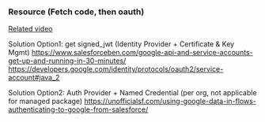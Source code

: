 ### Resource (Fetch code, then oauth)
[Related video](https://www.salesforce.com/video/1758915/)

Solution Option1: get signed_jwt (Identity Provider + Certificate & Key Mgmt)
https://www.salesforceben.com/google-api-and-service-accounts-get-up-and-running-in-30-minutes/
https://developers.google.com/identity/protocols/oauth2/service-account#java_2

Solution Option2: Auth Provider + Named Credential (per org, not applicable for managed package)
https://unofficialsf.com/using-google-data-in-flows-authenticating-to-google-from-salesforce/
